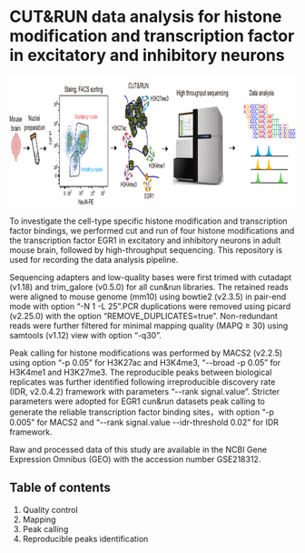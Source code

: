 # CUT&RUN data analysis for histone modification and transcription factor in excitatory and inhibitory neurons

<div align=center><img width="900" height="230" src="https://github.com/Gavin-Yinld/Neuronal_CUT.RUN/blob/main/github.png"/></div>
  
  
To investigate the cell-type specific histone modification and transcription factor bindings, we performed cut and run of four histone modifications and the transcription factor EGR1 in excitatory and inhibitory neurons in adult mouse brain, followed by high-throughput sequencing. This repository is used for recording the data analysis pipeline.

Sequencing adapters and low-quality bases were first trimed with cutadapt (v1.18) and trim_galore (v0.5.0) for all cun&run libraries. The retained reads were aligned to mouse genome (mm10) using bowtie2 (v2.3.5) in pair-end mode with option “-N 1 -L 25”.PCR duplications were removed using picard (v2.25.0) with the option “REMOVE_DUPLICATES=true”. Non-redundant reads were further filtered for minimal mapping quality (MAPQ ≥ 30) using samtools (v1.12) view with option “-q30”.

Peak calling for histone modifications was performed by MACS2 (v2.2.5) using option “-p 0.05” for H3K27ac and H3K4me3, “--broad -p 0.05” for H3K4me1 and H3K27me3. The reproducible peaks between biological replicates was further identified following irreproducible discovery rate (IDR, v2.0.4.2) framework with parameters “--rank signal.value”. Stricter parameters were adopted for EGR1 cun&run datasets peak calling to generate the reliable transcription factor binding sites，with option “-p 0.005” for MACS2 and “--rank signal.value --idr-threshold 0.02” for IDR framework.

Raw and processed data of this study are available in the NCBI Gene Expression Omnibus (GEO) with the accession number GSE218312. 

## Table of contents
1. Quality control
2. Mapping
3. Peak calling
4. Reproducible peaks identification
